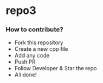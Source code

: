 # repo3

### How to contribute?

* Fork this repository
* Create a new cpp file 
* Add any code
* Push PR
* Follow Developer & Star the repo
* All done!